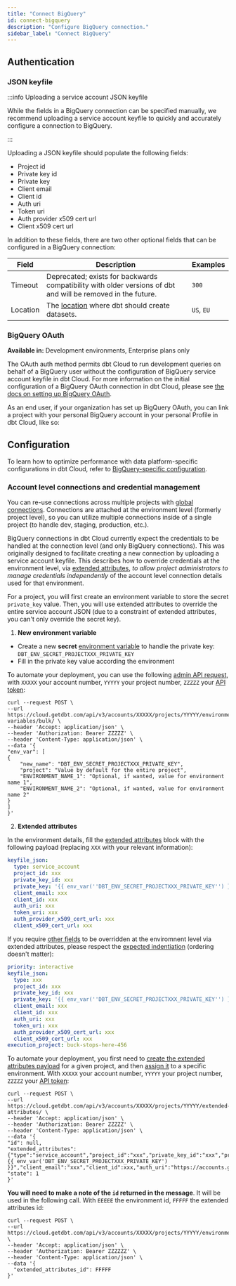 ```yaml
---
title: "Connect BigQuery"
id: connect-bigquery
description: "Configure BigQuery connection."
sidebar_label: "Connect BigQuery"
---
```


## Authentication

### JSON keyfile

:::info Uploading a service account JSON keyfile

While the fields in a BigQuery connection can be specified manually, we recommend uploading a service account <Term id="json" /> keyfile to quickly and accurately configure a connection to BigQuery.

:::

Uploading a JSON keyfile should populate the following fields:
- Project id
- Private key id
- Private key
- Client email
- Client id
- Auth uri
- Token uri
- Auth provider x509 cert url
- Client x509 cert url

In addition to these fields, there are two other optional fields that can be configured in a BigQuery connection:

| Field | Description | Examples |
| ----- | ----------- | ------- |
| Timeout | Deprecated; exists for backwards compatibility with older versions of dbt and will be removed in the future. | `300` |
| Location | The [location](https://cloud.google.com/bigquery/docs/locations) where dbt should create datasets. | `US`, `EU` |



<Lightbox src="/img/docs/dbt-cloud/cloud-configuring-dbt-cloud/bigquery-connection.png" title="A valid BigQuery connection"/>

### BigQuery OAuth
**Available in:** Development environments, Enterprise plans only

The OAuth auth method permits dbt Cloud to run development queries on behalf of
a BigQuery user without the configuration of BigQuery service account keyfile in dbt Cloud. For
more information on the initial configuration of a BigQuery OAuth connection in dbt Cloud, please see
[the docs on setting up BigQuery OAuth](/docs/cloud/manage-access/set-up-bigquery-oauth).

As an end user, if your organization has set up BigQuery OAuth, you can link a project with your personal BigQuery account in your personal Profile in dbt Cloud, like so:
<Lightbox src="/img/docs/dbt-cloud/dbt-cloud-enterprise/gsuite/bq_oauth/bq_oauth_as_user.gif" title="Link Button in dbt Cloud Credentials Screen" />

## Configuration

To learn how to optimize performance with data platform-specific configurations in dbt Cloud, refer to [BigQuery-specific configuration](/reference/resource-configs/bigquery-configs).

### Account level connections and credential management

You can re-use connections across multiple projects with [global connections](/cloud/connect-data-platform/about-connections#migration-from-project-level-connections-to-account-level-connections). Connections are attached at the environment level (formerly project level), so you can utilize multiple connections inside of a single project (to handle dev, staging, production, etc.).

BigQuery connections in dbt Cloud currently expect the credentials to be handled at the connection level (and only BigQuery connections). This was originally designed to facilitate creating a new connection by uploading a service account keyfile. This describes how to override credentials at the environment level, via [extended attributes](/docs/dbt-cloud-environments#extended-attributes), _to allow project administrators to manage credentials independently_ of the account level connection details used for that environment.

For a project, you will first create an environment variable to store the secret `private_key` value. Then, you will use extended attributes to override the entire service account JSON (due to a constraint of extended attributes, you can't only override the secret key).

1. **New environment variable**

- Create a new **secret** [environment variable](/https://docs.getdbt.com/docs/build/environment-variables#handling-secrets) to handle the private key: `DBT_ENV_SECRET_PROJECTXXX_PRIVATE_KEY`
- Fill in the private key value according the environment

To automate your deployment, you can use the following [admin API request](https://docs.getdbt.com/dbt-cloud/api-v3#/operations/Create%20Projects%20Environment%20Variables%20Bulk), with `XXXXX` your account number, `YYYYY` your project number, `ZZZZZ` your [API token](/docs/dbt-cloud-apis/authentication):

```shell
curl --request POST \
--url https://cloud.getdbt.com/api/v3/accounts/XXXXX/projects/YYYYY/environment-variables/bulk/ \
--header 'Accept: application/json' \
--header 'Authorization: Bearer ZZZZZ' \
--header 'Content-Type: application/json' \
--data '{
"env_var": [
{
    "new_name": "DBT_ENV_SECRET_PROJECTXXX_PRIVATE_KEY",
    "project": "Value by default for the entire project",
    "ENVIRONMENT_NAME_1": "Optional, if wanted, value for environment name 1",
    "ENVIRONMENT_NAME_2": "Optional, if wanted, value for environment name 2"
}
]
}'
```


2. **Extended attributes**

In the environment details, fill the [extended attributes](/docs/dbt-cloud-environments#extended-attributes) block with the following payload (replacing `XXX` with your relevant information):

```YAML
keyfile_json:
  type: service_account
  project_id: xxx
  private_key_id: xxx
  private_key: '{{ env_var(''DBT_ENV_SECRET_PROJECTXXX_PRIVATE_KEY'') }}'
  client_email: xxx
  client_id: xxx
  auth_uri: xxx
  token_uri: xxx
  auth_provider_x509_cert_url: xxx
  client_x509_cert_url: xxx
```

If you require [other fields](/docs/core/connect-data-platform/bigquery-setup#service-account-json) to be overridden at the enviromnent level via extended attributes, please respect the [expected indentiation](/docs/dbt-cloud-environments#only-the-top-level-keys-are-accepted-in-extended-attributes) (ordering doesn't matter):

```YAML
priority: interactive
keyfile_json:
  type: xxx
  project_id: xxx
  private_key_id: xxx
  private_key: '{{ env_var(''DBT_ENV_SECRET_PROJECTXXX_PRIVATE_KEY'') }}'
  client_email: xxx
  client_id: xxx
  auth_uri: xxx
  token_uri: xxx
  auth_provider_x509_cert_url: xxx
  client_x509_cert_url: xxx
execution_project: buck-stops-here-456
```

To automate your deployment, you first need to [create the extended attributes payload](https://docs.getdbt.com/dbt-cloud/api-v3#/operations/Create%20Extended%20Attributes) for a given project, and then [assign it](https://docs.getdbt.com/dbt-cloud/api-v3#/operations/Update%20Environment) to a specific environment. With `XXXXX` your account number, `YYYYY` your project number, `ZZZZZ` your [API token](/docs/dbt-cloud-apis/authentication):

```SHELL
curl --request POST \
--url https://cloud.getdbt.com/api/v3/accounts/XXXXX/projects/YYYYY/extended-attributes/ \
--header 'Accept: application/json' \
--header 'Authorization: Bearer ZZZZZ' \
--header 'Content-Type: application/json' \
--data '{
"id": null,
"extended_attributes": {"type":"service_account","project_id":"xxx","private_key_id":"xxx","private_key":"{{ env_var('DBT_ENV_SECRET_PROJECTXXX_PRIVATE_KEY') }}","client_email":"xxx","client_id":xxx,"auth_uri":"https://accounts.google.com/o/oauth2/auth","token_uri":"https://oauth2.googleapis.com/token","auth_provider_x509_cert_url":"https://www.googleapis.com/oauth2/v1/certs","client_x509_cert_url":"xxx"},
"state": 1
}'
```
**You will need to make a note of the `id` returned in the message**. It will be used in the following call. With `EEEEE` the environment id, `FFFFF` the extended attributes id: 

```SHELL
curl --request POST \
--url https://cloud.getdbt.com/api/v3/accounts/XXXXX/projects/YYYYY/environments/EEEEE/ \
--header 'Accept: application/json' \
--header 'Authorization: Bearer ZZZZZZ' \
--header 'Content-Type: application/json' \
--data '{
  "extended_attributes_id": FFFFF
}'
```